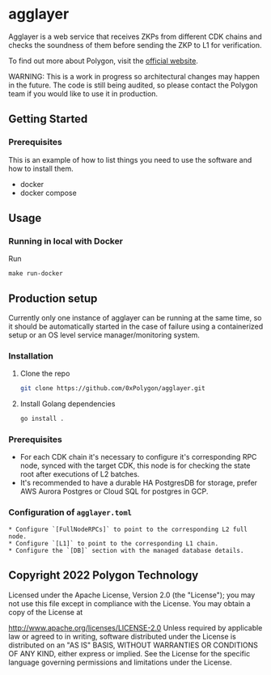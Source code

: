 # agglayer

Agglayer is a web service that receives ZKPs from different CDK chains and checks the soundness of them before sending the ZKP to L1 for verification.

To find out more about Polygon, visit the [official website](https://wiki.polygon.technology/docs/cdk/).

WARNING: This is a work in progress so architectural changes may happen in the future. The code is still being audited, so please contact the Polygon team if you would like to use it in production.

## Getting Started

### Prerequisites

This is an example of how to list things you need to use the software and how to install them.
* docker
* docker compose

## Usage

### Running in local with Docker

Run
```
make run-docker
```

## Production setup

Currently only one instance of agglayer can be running at the same time, so it should be automatically started in the case of failure using a containerized setup or an OS level service manager/monitoring system.

### Installation

1. Clone the repo
   ```sh
   git clone https://github.com/0xPolygon/agglayer.git
   ```
3. Install Golang dependencies
   ```sh
   go install .
   ```

### Prerequisites

* For each CDK chain it's necessary to configure it's corresponding RPC node, synced with the target CDK, this node is for checking the state root after executions of L2 batches.
* It's recommended to have a durable HA PostgresDB for storage, prefer AWS Aurora Postgres or Cloud SQL for postgres in GCP.

### Configuration of `agglayer.toml`
    * Configure `[FullNodeRPCs]` to point to the corresponding L2 full node.
    * Configure `[L1]` to point to the corresponding L1 chain.
    * Configure the `[DB]` section with the managed database details.

## Copyright 2022 Polygon Technology

Licensed under the Apache License, Version 2.0 (the "License"); you may not use this file except in compliance with the License. You may obtain a copy of the License at

   http://www.apache.org/licenses/LICENSE-2.0
Unless required by applicable law or agreed to in writing, software distributed under the License is distributed on an "AS IS" BASIS, WITHOUT WARRANTIES OR CONDITIONS OF ANY KIND, either express or implied. See the License for the specific language governing permissions and limitations under the License.
